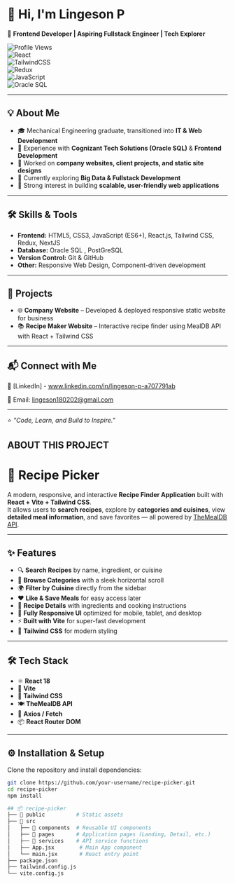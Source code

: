 # 👋 Hi, I'm Lingeson P  

🚀 **Frontend Developer | Aspiring Fullstack Engineer | Tech Explorer**  

![Profile Views](https://komarev.com/ghpvc/?username=your-username&style=for-the-badge&color=blueviolet)  
![React](https://img.shields.io/badge/React-20232A?style=for-the-badge&logo=react&logoColor=61DAFB)  
![TailwindCSS](https://img.shields.io/badge/TailwindCSS-38B2AC?style=for-the-badge&logo=tailwind-css&logoColor=white)  
![Redux](https://img.shields.io/badge/Redux-593D88?style=for-the-badge&logo=redux&logoColor=white)  
![JavaScript](https://img.shields.io/badge/JavaScript-F7E017?style=for-the-badge&logo=javascript&logoColor=000)  
![Oracle SQL](https://img.shields.io/badge/OracleSQL-F80000?style=for-the-badge&logo=oracle&logoColor=white)  

---

## 💡 About Me  

- 🎓 Mechanical Engineering graduate, transitioned into **IT & Web Development**  
- 💼 Experience with **Cognizant Tech Solutions (Oracle SQL)** & **Frontend Development**  
- 📍 Worked on **company websites, client projects, and static site designs**  
- 🔭 Currently exploring **Big Data & Fullstack Development**  
- 🌱 Strong interest in building **scalable, user-friendly web applications**  

---

## 🛠 Skills & Tools  

- **Frontend:** HTML5, CSS3, JavaScript (ES6+), React.js, Tailwind CSS, Redux, NextJS  
- **Database:** Oracle SQL , PostGreSQL 
- **Version Control:** Git & GitHub  
- **Other:** Responsive Web Design, Component-driven development  

---

## 📌 Projects  

- 🌐 **Company Website** – Developed & deployed responsive static website for business  
- 📚 **Recipe Maker Website** – Interactive recipe finder using MealDB API with React + Tailwind CSS  


---


## 📬 Connect with Me  

💼 [LinkedIn] - www.linkedin.com/in/lingeson-p-a707791ab

📧 Email: lingeson180202@gmail.com  

---

⭐ *"Code, Learn, and Build to Inspire."* 

 ABOUT THIS PROJECT 
 ------------------
# 🍳 Recipe Picker

A modern, responsive, and interactive **Recipe Finder Application** built with **React + Vite + Tailwind CSS**.  
It allows users to **search recipes**, explore by **categories and cuisines**, view **detailed meal information**, and save favorites — all powered by [TheMealDB API](https://www.themealdb.com/).

---

## ✨ Features

- 🔍 **Search Recipes** by name, ingredient, or cuisine
- 🍱 **Browse Categories** with a sleek horizontal scroll
- 🌍 **Filter by Cuisine** directly from the sidebar
- ❤️ **Like & Save Meals** for easy access later
- 📖 **Recipe Details** with ingredients and cooking instructions
- 📱 **Fully Responsive UI** optimized for mobile, tablet, and desktop
- ⚡ **Built with Vite** for super-fast development
- 🎨 **Tailwind CSS** for modern styling

---

## 🛠️ Tech Stack

- ⚛️ **React 18**
- 🚀 **Vite**
- 🎨 **Tailwind CSS**
- 🍽️ **TheMealDB API**
- 🔄 **Axios / Fetch**
- 📦 **React Router DOM**

---

## ⚙️ Installation & Setup

Clone the repository and install dependencies:

```bash
git clone https://github.com/your-username/recipe-picker.git
cd recipe-picker
npm install

## 📦 recipe-picker
├── 📂 public          # Static assets
├── 📂 src
│   ├── 📂 components  # Reusable UI components
│   ├── 📂 pages       # Application pages (Landing, Detail, etc.)
│   ├── 📂 services    # API service functions
│   ├── App.jsx        # Main App component
│   └── main.jsx       # React entry point
├── package.json
├── tailwind.config.js
└── vite.config.js
